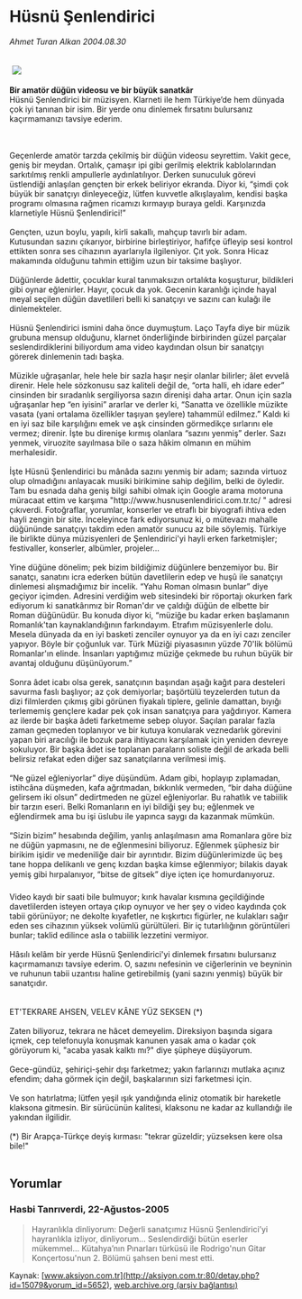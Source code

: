 # Hüsnü Şenlendirici

*Ahmet Turan Alkan 2004.08.30*

<div bgcolor="#FFFEF6">
 <font>
  <img border="0" height="1" src="/web/20060103204107im_/http://aksiyon.com.tr/images/blank.gif"/>
 </font>
 <font class="content">
  <p>
   <img border="0" hspace="5" src="http://web.archive.org/web/20060103204107im_/http://www.aksiyon.com.tr/resim/508/20.jpg" vspace="5"/>
  </p>
 </font>
 <font class="content">
  <b>
   Bir amatör düğün videosu ve bir büyük sanatkâr
  </b>
  <br>
   Hüsnü Şenlendirici bir müzisyen. Klarneti ile hem Türkiye’de hem dünyada çok iyi tanınan bir isim. Bir yerde onu dinlemek fırsatını bulursanız kaçırmamanızı tavsiye ederim.
   <br>
   </br>
  </br>
 </font>
 <p>
  <font class="content">
   Geçenlerde amatör tarzda çekilmiş bir düğün videosu seyrettim. Vakit gece, geniş bir meydan. Ortalık, çamaşır ipi gibi gerilmiş elektrik kablolarından sarkıtılmış renkli ampullerle aydınlatılıyor. Derken sunuculuk görevi üstlendiği anlaşılan gençten bir erkek beliriyor ekranda. Diyor ki, “şimdi çok büyük bir sanatçıyı dinleyeceğiz, lütfen kuvvetle alkışlayalım, kendisi başka programı olmasına rağmen ricamızı kırmayıp buraya geldi. Karşınızda klarnetiyle Hüsnü Şenlendirici!”
   <br/>
   <br/>
   Gençten, uzun boylu, yapılı, kirli sakallı, mahçup tavırlı bir adam. Kutusundan sazını çıkarıyor, birbirine birleştiriyor, hafifçe üfleyip sesi kontrol ettikten sonra ses cihazının ayarlarıyla ilgileniyor. Çıt yok. Sonra Hicaz makamında olduğunu tahmin ettiğim uzun bir taksime başlıyor.
   <br/>
   <br/>
   Düğünlerde âdettir, çocuklar kural tanımaksızın ortalıkta koşuşturur, bildikleri gibi oynar eğlenirler. Hayır, çocuk da yok. Gecenin karanlığı içinde hayal meyal seçilen düğün davetlileri belli ki sanatçıyı ve sazını can kulağı ile dinlemekteler.
   <br/>
   <br/>
   Hüsnü Şenlendirici ismini daha önce duymuştum. Laço Tayfa diye bir müzik grubuna mensup olduğunu, klarnet önderliğinde birbirinden güzel parçalar seslendirdiklerini biliyordum ama video kaydından olsun bir sanatçıyı görerek dinlemenin tadı başka.
   <br/>
   <br/>
   Müzikle uğraşanlar, hele hele bir sazla haşır neşir olanlar bilirler; âlet evvelâ direnir. Hele hele sözkonusu saz kaliteli değil de, “orta halli, eh idare eder” cinsinden bir sıradanlık sergiliyorsa sazın direnişi daha artar. Onun için sazla uğraşanlar hep “en iyisini” ararlar ve derler ki, “Sanatta ve özellikle müzikte vasata (yani ortalama özellikler taşıyan şeylere) tahammül edilmez.” Kaldı ki en iyi saz bile karşılığını emek ve aşk cinsinden görmedikçe sırlarını ele vermez; direnir. İşte bu direnişe kırmış olanlara “sazını yenmiş” derler. Sazı yenmek, viruozite sayılmasa bile o saza hâkim olmanın en mühim merhalesidir.
   <br/>
   <br/>
   İşte Hüsnü Şenlendirici bu mânâda sazını yenmiş bir adam; sazında virtuoz olup olmadığını anlayacak musiki birikimine sahip değilim, belki de öyledir. Tam bu esnada daha geniş bilgi sahibi olmak için Google arama motoruna müracaat ettim ve karşıma "http://www.husnusenlendirici.com.tr.tc/ " adresi çıkıverdi. Fotoğraflar, yorumlar, konserler ve etraflı bir biyografi ihtiva eden hayli zengin bir site. İnceleyince fark ediyorsunuz ki, o mütevazı mahalle düğününde sanatçıyı takdim eden amatör sunucu az bile söylemiş. Türkiye ile birlikte dünya müzisyenleri de Şenlendirici'yi hayli erken farketmişler; festivaller, konserler, albümler, projeler...
   <br/>
   <br/>
   Yine düğüne dönelim; pek bizim bildiğimiz düğünlere benzemiyor bu. Bir sanatçı, sanatını icra ederken bütün davetlilerin edep ve huşû ile sanatçıyı dinlemesi alışmadığımız bir incelik. “Yahu Roman olmasın bunlar” diye geçiyor içimden. Adresini verdiğim web sitesindeki bir röportajı okurken fark ediyorum ki sanatkârımız bir Roman'dır ve çaldığı düğün de elbette bir Roman düğünüdür. Bu konuda diyor ki, “müziğe bu kadar erken başlamanın Romanlık'tan kaynaklandığının farkındayım. Etrafım müzisyenlerle dolu. Mesela dünyada da en iyi basketi zenciler oynuyor ya da en iyi cazı zenciler yapıyor. Böyle bir çoğunluk var. Türk Müziği piyasasının yüzde 70'lik bölümü Romanlar'ın elinde. İnsanları yaptığımız müziğe çekmede bu ruhun büyük bir avantaj olduğunu düşünüyorum.”
   <br/>
   <br/>
   Sonra âdet icabı olsa gerek, sanatçının başından aşağı kağıt para desteleri savurma faslı başlıyor; az çok demiyorlar; başörtülü teyzelerden tutun da dizi filmlerden çıkmış gibi görünen fiyakalı tiplere, gelinle damattan, bıyığı terlememiş gençlere kadar pek çok insan sanatçıya para yağdırıyor. Kamera az ilerde bir başka âdeti farketmeme sebep oluyor. Saçılan paralar fazla zaman geçmeden toplanıyor ve bir kutuya konularak veznedarlık görevini yapan biri aracılığı ile bozuk para ihtiyacını karşılamak için yeniden devreye sokuluyor. Bir başka âdet ise toplanan paraların soliste değil de arkada belli belirsiz refakat eden diğer saz sanatçılarına verilmesi imiş.
   <br/>
   <br/>
   “Ne güzel eğleniyorlar” diye düşündüm. Adam gibi, hoplayıp zıplamadan, istihcâna düşmeden, kafa ağrıtmadan, bıkkınlık vermeden, “bir daha düğüne gelirsem iki olsun” dedirtmeden ne güzel eğleniyorlar. Bu rahatlık ve tabiilik bir tarzın eseri. Belki Romanların en iyi bildiği şey bu; eğlenmek ve eğlendirmek ama bu işi üslubu ile yapınca saygı da kazanmak mümkün.
   <br/>
   <br/>
   “Sizin bizim” hesabında değilim, yanlış anlaşılmasın ama Romanlara göre biz ne düğün yapmasını, ne de eğlenmesini biliyoruz. Eğlenmek şüphesiz bir birikim işidir ve medeniliğe dair bir ayrıntıdır. Bizim düğünlerimizde üç beş tane hoppa delikanlı ve genç kızdan başka kimse eğlenmiyor; bilakis dayak yemiş gibi hırpalanıyor, “bitse de gitsek” diye içten içe homurdanıyoruz.
   <br/>
   <br/>
   Video kaydı bir saati bile bulmuyor; kırık havalar kısmına geçildiğinde davetlilerden isteyen ortaya çıkıp oynuyor ve her şey o video kaydında çok tabii görünüyor; ne dekolte kıyafetler, ne kışkırtıcı figürler, ne kulakları sağır eden ses cihazının yüksek volümlü gürültüleri. Bir iç tutarlılığının görüntüleri bunlar; taklid edilince asla o tabiilik lezzetini vermiyor.
   <br/>
   <br/>
   Hâsılı kelâm bir yerde Hüsnü Şenlendirici'yi dinlemek fırsatını bulursanız kaçırmamanızı tavsiye ederim. O, sazını nefesinin ve ciğerlerinin ve beyninin ve ruhunun tabii uzantısı haline getirebilmiş (yani sazını yenmiş) büyük bir sanatçıdır.
   <br/>
   <br/>
   <br/>
   ET'TEKRARE AHSEN, VELEV KÂNE YÜZ SEKSEN (*)
   <br/>
   <br/>
   Zaten biliyoruz, tekrara ne hâcet demeyelim. Direksiyon başında sigara içmek, cep telefonuyla konuşmak kanunen yasak ama o kadar çok görüyorum ki, "acaba yasak kalktı mı?" diye şüpheye düşüyorum.
   <br/>
   <br/>
   Gece-gündüz, şehiriçi-şehir dışı farketmez; yakın farlarınızı mutlaka açınız efendim; daha görmek için değil, başkalarının sizi farketmesi için.
   <br/>
   <br/>
   Ve son hatırlatma; lütfen yeşil ışık yandığında eliniz otomatik bir hareketle klaksona gitmesin. Bir sürücünün kalitesi, klaksonu ne kadar az kullandığı ile yakından ilgilidir.
   <br/>
   <br/>
   (*) Bir Arapça-Türkçe deyiş kırması: "tekrar güzeldir; yüzseksen kere olsa bile!"
   <br/>
  </font>
  <br/>
  <!---- YAZI SONU ----------->
 </p>
</div>


## Yorumlar

### Hasbi Tanrıverdi, 22-Ağustos-2005
> Hayranlıkla dinliyorum: 
> Değerli sanatçımız Hüsnü Şenlendirici’yi hayranlıkla izliyor, dinliyorum... Seslendirdiği bütün eserler mükemmel... Kütahya’nın Pınarları türküsü ile Rodrigo'nun Gitar Konçertosu'nun 2. Bölümü şahsen beni mest etti.

Kaynak: [www.aksiyon.com.tr](http://aksiyon.com.tr:80/detay.php?id=15079&yorum_id=5652), [web.archive.org (arşiv bağlantısı)](http://web.archive.org/web/20060103204107/http://aksiyon.com.tr:80/detay.php?id=15079&yorum_id=5652)
